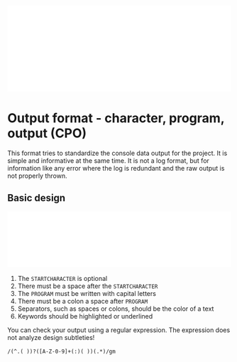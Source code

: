 ![Example](./assets/example.svg)

# Output format - character, program, output (CPO)

This format tries to standardize the console data output for the project. It is simple and informative at the same time. It is not a log format, but for information like any error where the log is redundant and the raw output is not properly thrown.

## Basic design

![Example](./assets/design.svg)

1. The `STARTCHARACTER` is optional
2. There must be a space after the `STARTCHARACTER`
3. The `PROGRAM` must be written with capital letters
4. There must be a colon a space after `PROGRAM`
5. Separators, such as spaces or colons, should be the color of a text
6. Keywords should be highlighted or underlined

You can check your output using a regular expression.
The expression does not analyze design subtleties!

```regexp
/(^.( ))?([A-Z-0-9]+(:)( ))(.*)/gm
```
